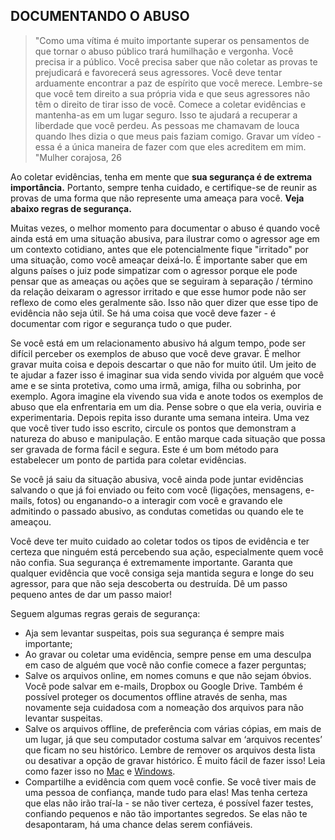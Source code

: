 <h2>DOCUMENTANDO O ABUSO</h2>
<blockquote>"Como uma vítima é muito importante superar os pensamentos de que tornar o abuso público trará humilhação e vergonha. Você precisa ir a público. Você precisa saber que não coletar as provas te prejudicará e favorecerá seus agressores. Você deve tentar arduamente encontrar a paz de espírito que você merece. Lembre-se que você tem direito a sua própria vida e que seus agressores não têm o direito de tirar isso de você. Comece a coletar evidências e mantenha-as em um lugar seguro. Isso te ajudará a recuperar a liberdade que você perdeu. As pessoas me chamavam de louca quando lhes dizia o que meus pais faziam comigo. Gravar um vídeo - essa é a única maneira de fazer com que eles acreditem em mim. "<span>Mulher corajosa, 26</span></blockquote>
<p>Ao coletar evidências, tenha em mente que <strong>sua segurança é de extrema importância.</strong> Portanto, sempre tenha cuidado, e certifique-se de reunir as provas de uma forma que não represente uma ameaça para você. <strong>Veja abaixo regras de segurança.</strong></p>
<p>Muitas vezes, o melhor momento para documentar o abuso é quando você ainda está em uma situação abusiva, para ilustrar como o agressor age em um contexto cotidiano, antes que ele potencialmente fique "irritado" por uma situação, como você ameaçar deixá-lo. É importante saber que em alguns países o juiz pode simpatizar com o agressor porque ele pode pensar que as ameaças ou ações que se seguiram à separação / término da relação deixaram o agressor irritado e que esse humor pode não ser reflexo de como eles geralmente são. Isso não quer dizer que esse tipo de evidência não seja útil. Se há uma coisa que você deve fazer - é documentar com rigor e segurança tudo o que puder.</p>
<p>Se você está em um relacionamento abusivo há algum tempo, pode ser difícil perceber os exemplos de abuso que você deve gravar. É melhor gravar muita coisa e depois descartar o que não for muito útil. Um jeito de te ajudar a fazer isso é imaginar sua vida sendo vivida por alguém que você ame e se sinta protetiva, como uma irmã, amiga, filha ou sobrinha, por exemplo. Agora imagine ela vivendo sua vida e anote todos os exemplos de abuso que ela enfrentaria em um dia. Pense sobre o que ela veria, ouviria e experimentaria. Depois repita isso durante uma semana inteira. Uma vez que você tiver tudo isso escrito, circule os pontos que demonstram a natureza do abuso e manipulação. E então marque cada situação que possa ser gravada de forma fácil e segura. Este é um bom método para estabelecer um ponto de partida para coletar evidências.</p>
<p>Se você já saiu da situação abusiva, você ainda pode juntar evidências salvando o que já foi enviado ou feito com você (ligações, mensagens, e-mails, fotos) ou enganando-o a interagir com você e gravando ele admitindo o passado abusivo, as condutas cometidas ou quando ele te ameaçou.</p>
<p>Você deve ter muito cuidado ao coletar todos os tipos de evidência e ter certeza que ninguém está percebendo sua ação, especialmente quem você não confia. Sua segurança é extremamente importante. Garanta que qualquer evidência que você consiga seja mantida segura e longe do seu agressor, para que não seja descoberta ou destruída. Dê um passo pequeno antes de dar um passo maior!</p>
<p>Seguem algumas regras gerais de segurança:</p>
<ul>
    <li>Aja sem levantar suspeitas, pois sua segurança é sempre mais importante;</li>
    <li>Ao gravar ou coletar uma evidência, sempre pense em uma desculpa em caso de alguém que você não confie comece a fazer perguntas;</li>
    <li>Salve os arquivos online, em nomes comuns e que não sejam óbvios. Você pode salvar em e-mails, Dropbox ou Google Drive. Também é possível proteger os documentos offline através de senha, mas novamente seja cuidadosa com a nomeação dos arquivos para não levantar suspeitas.</li>
    <li>Salve os arquivos offline, de preferência com várias cópias, em mais de um lugar, já que seu computador costuma salvar em ‘arquivos recentes’ que ficam no seu histórico. Lembre de remover os arquivos desta lista ou desativar a opção de gravar histórico. É muito fácil de fazer isso! Leia como fazer isso no <a href="https://www.quora.com/What-is-the-best-way-to-delete-a-recently-opened-file-history-on-a-Mac" alt="for mac">Mac</a> e <a href="https://support.microsoft.com/en-gb/help/29280/windows-10-how-to-use-the-taskbar" alt="info for pc">Windows</a>.</li>
    <li>Compartilhe a evidência com quem você confie. Se você tiver mais de uma pessoa de confiança, mande tudo para elas! Mas tenha certeza que elas não irão traí-la - se não tiver certeza, é possível fazer testes, confiando pequenos e não tão importantes segredos. Se elas não te desapontaram, há uma chance delas serem confiáveis.</li>
</ul>
